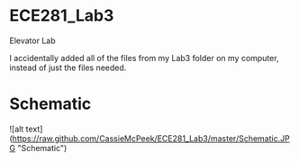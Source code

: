 ECE281_Lab3
===========

Elevator Lab


I accidentally added all of the files from my Lab3 folder on my computer, instead of just the files needed.

# Schematic
![alt text] (https://raw.github.com/CassieMcPeek/ECE281_Lab3/master/Schematic.JPG "Schematic")
